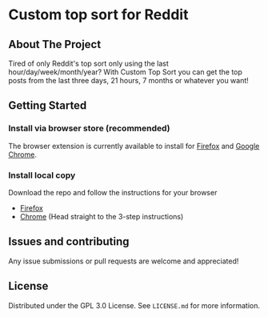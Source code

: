 # Custom top sort for Reddit

## About The Project

Tired of only Reddit's top sort only using the last hour/day/week/month/year? With Custom Top Sort you can get the top posts from the last three days, 21 hours, 7 months or whatever you want!

## Getting Started

### Install via browser store (recommended)

The browser extension is currently available to install for [Firefox](https://addons.mozilla.org/addon/custom-top-sort-for-reddit/) and [Google Chrome](https://chrome.google.com/webstore/detail/custom-top-sort-for-reddi/ppcdmieefbelokaacilcciackbocjghj).

### Install local copy

Download the repo and follow the instructions for your browser
* [Firefox](https://extensionworkshop.com/documentation/develop/temporary-installation-in-firefox/)
* [Chrome](https://developer.chrome.com/docs/extensions/mv3/getstarted/#manifest) (Head straight to the 3-step instructions)

## Issues and contributing

Any issue submissions or pull requests are welcome and appreciated!

## License

Distributed under the GPL 3.0 License. See `LICENSE.md` for more information.
